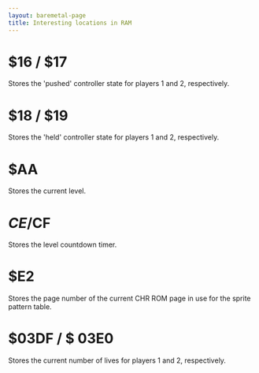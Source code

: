 ```yaml
---
layout: baremetal-page
title: Interesting locations in RAM
---
```


# $16 / $17 #

Stores the 'pushed' controller state for players 1 and 2, respectively.

# $18 / $19 #

Stores the 'held' controller state for players 1 and 2, respectively.

# $AA #

Stores the current level.

# $CE/$CF #

Stores the level countdown timer.

# $E2 #

Stores the page number of the current CHR ROM page in use for the sprite pattern table.

# $03DF / $ 03E0 #

Stores the current number of lives for players 1 and 2, respectively.
